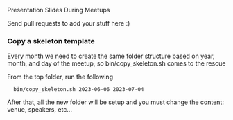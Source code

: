 Presentation Slides During Meetups

Send pull requests to add your stuff here :)

### Copy a skeleton template
Every month we need to create the same folder structure based on year, month, and day of the meetup, so bin/copy_skeleton.sh comes to the rescue

From the top folder, run the following
```
  bin/copy_skeleton.sh 2023-06-06 2023-07-04
```

After that, all the new folder will be setup and you must change the content: venue, speakers, etc...
